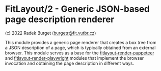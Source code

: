 FitLayout/2 - Generic JSON-based page description renderer
==========================================================

(c) 2022 Radek Burget (burgetr@fit.vutbr.cz)

This module provides a generic page renderer that creates a box tree from a JSON description of a page, which is
typically obtained from an external browser. This module serves as a base for the 
[fitlayout-render-puppeteer](https://github.com/FitLayout/FitLayout/tree/main/fitlayout-render-puppeteer) and
[fitlayout-render-playwright](https://github.com/FitLayout/FitLayout/tree/main/fitlayout-render-playwright) modules
that implement the browser invocation and obtaining the page description in different ways.

